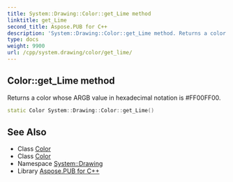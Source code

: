 ```yaml
---
title: System::Drawing::Color::get_Lime method
linktitle: get_Lime
second_title: Aspose.PUB for C++
description: 'System::Drawing::Color::get_Lime method. Returns a color whose ARGB value in hexadecimal notation is #FF00FF00 in C++.'
type: docs
weight: 9900
url: /cpp/system.drawing/color/get_lime/
---
```

## Color::get_Lime method


Returns a color whose ARGB value in hexadecimal notation is #FF00FF00.

```cpp
static Color System::Drawing::Color::get_Lime()
```

## See Also

* Class [Color](../)
* Class [Color](../)
* Namespace [System::Drawing](../../)
* Library [Aspose.PUB for C++](../../../)
